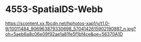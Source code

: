 # 4553-SpatialDS-Webb

https://scontent.xx.fbcdn.net/hphotos-xap1/v/t1.0-9/10011484_906963879330698_5704142615902190887_n.jpg?oh=5aeb6a8c06e09f92ae1a81fe5f1bf4ce&oe=56370A1D
